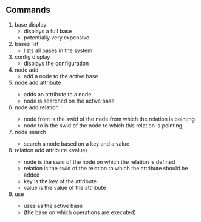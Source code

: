 ## Commands
1. base display
   - displays a full base
   - potentially very expensive
2. bases list
   - lists all bases in the system
3. config display
   - displays the configuration
4. node add
   - add a node to the active base
5. node add attribute <node swid> <key> <value>
   - adds an attribute to a node
   - node is searched on the active base
6. node add relation <node from> <node to>
   - node from is the swid of the node from which the relation is pointing
   - node to is the swid of the node to which this relation is pointing
7. node search <key> <value>
   - search a node based on a key and a value
8. relation add attribute <node> <relation> <key> <value)
   - node is the swid of the node on which the relation is defined
   - relation is the swid of the relation to which the attribute should be added
   - key is the key of the attribute
   - value is the value of the attribute
7. use <swid>
   - uses <swid> as the active base
   - (the base on which operations are executed)
